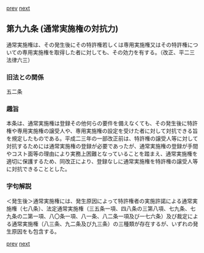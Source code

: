 [prev](/specific\markdowns\特許法\127_Mp-Ch_4-Se_1-At_98.md)
[next](/specific\markdowns\特許法\129_Mp-Ch_4-Se_2-At_100.md)
## 第九九条 (通常実施権の対抗力)
通常実施権は、その発生後にその特許権若しくは専用実施権又はその特許権についての専用実施権を取得した者に対しても、その効力を有する。（改正、平二三法律六三）

### 旧法との関係
五二条

### 趣旨
本条は、通常実施権は登録その他何らの要件を備えなくても、その発生後に特許権や専用実施権の譲受人や、専用実施権の設定を受けた者に対して対抗できる旨を規定したものである。平成二三年の一部改正前は、特許権の譲受人等に対して対抗するためには通常実施権の登録が必要であったが、通常実施権の登録が手間やコスト面等の理由により実務上困難となっていることを踏まえ、通常実施権を適切に保護するため、同改正により、登録なしに通常実施権を特許権の譲受人等に対抗できることとした。

### 字句解説
＜発生後＞通常実施権には、発生原因によって特許権者の実施許諾による通常実施権（七八条）、法定通常実施権（三五条一項、四八条の三第八項、七九条、七九条の二第一項、八〇条一項、八一条、八二条一項及び一七六条）及び裁定による通常実施権（八三条、九二条及び九三条）の三種類が存在するが、いずれの発生原因をも包含する。

[prev](/specific\markdowns\特許法\127_Mp-Ch_4-Se_1-At_98.md)
[next](/specific\markdowns\特許法\129_Mp-Ch_4-Se_2-At_100.md)